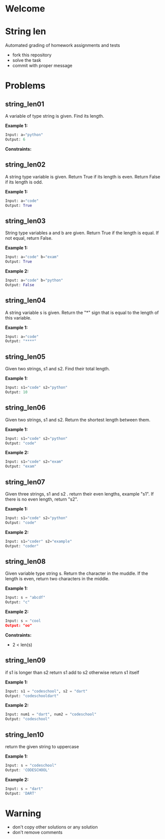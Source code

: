 # Welcome
# String len

Automated grading of homework assignments and tests
- fork this repository
- solve the task
- commit with proper message

# Problems
## string_len01

  A variable of type string is given. Find its length.

**Example 1:**

```Python
Input: a="python"
Output: 6

```

**Constraints:**

## string_len02

  A string type variable is given. Return True if its length is even. Return False if its length is odd.

**Example 1:**

```Python
Input: a="code"
Output: True

```

## string_len03

  String type variables a and b are given. Return True if the length is equal. If not equal, return False.

**Example 1:**

```Python
Input: a="code" b="exam"
Output: True

```

**Example 2:**

```Python
Input: a="code" b="python"
Output: False

```

## string_len04

  A string variable s is given. Return the "*" sign that is equal to the length of this variable.

**Example 1:**

```Python
Input: a="code"
Output: "****"

```

## string_len05

  Given two strings, s1 and s2. Find their total length.

**Example 1:**

```Python
Input: s1="code" s2="python"
Output: 10

```

## string_len06

  Given two strings, s1 and s2. Return the shortest length between them.

**Example 1:**

```Python
Input: s1="code" s2="python"
Output: "code"

```

**Example 2:**

```Python
Input: s1="code" s2="exam"
Output: "exam"

```

## string_len07

  Given three strings, s1 and s2 . return their even lengths, example "s1". If there is no even length, return "s2".


**Example 1:**

```Python
Input: s1="code" s2="python" 
Output: "code"

```

**Example 2:**

```Python
Input: s1="coder" s2="example" 
Output: "coder"

```

## string_len08

  Given variable type string s. Return the character in the muddle.
  If the length is even, return two characters in the middle.

**Example 1:**

```Python
Input: s = "abcdf"
Output: "c"
```

**Example 2:**

```Python
Input: s = "cool
Output: "oo"
```

**Constraints:**

  - 2 < len(s)

## string_len09

  if s1 is longer than s2 return s1 add to s2 otherwise return s1 itself

**Example 1:**

```Python
Input: s1 = "codeschool", s2 = "dart"
Output: "codeschooldart"

```

**Example 2:**

```Python
Input: num1 = "dart", num2 = "codeschool"
Output: "codeschool"
```



## string_len10

return the given string to uppercase

**Example 1:**

```dart
Input: s = "codeschool"
Output: 'CODESCHOOL'

```

**Example 2:**

```Python
Input: s = "dart"
Output: 'DART'

```


  
# Warning
- don't copy other solutions or any solution
- don't remove comments